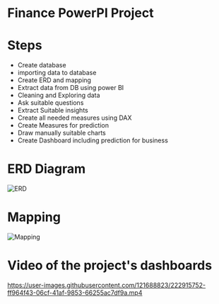 # Finance PowerPI Project
# Steps
   - Create database
   - importing data to database
   - Create ERD and mapping
   - Extract data from DB using power BI
   - Cleaning and Exploring data
   - Ask suitable questions
   - Extract Suitable insights
   - Create all needed measures using DAX
   - Create Measures for prediction
   - Draw manually suitable charts
   - Create Dashboard including prediction for business

# ERD Diagram
   ![ERD](https://user-images.githubusercontent.com/121688823/222915302-d4ef81e0-4d92-4f56-aa89-a01f278c6809.png)

# Mapping
   ![Mapping](https://user-images.githubusercontent.com/121688823/222915305-51f9b942-448f-4cf6-9b8a-97170c2660f6.png)

# Video of the project's dashboards 
https://user-images.githubusercontent.com/121688823/222915752-ff964f43-06cf-41af-9853-66255ac7df9a.mp4
